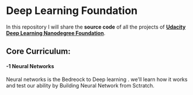 # Deep Learning Foundation 
In this repository I will share the **source code** of all the projects of **[Udacity Deep Learning Nanodegree Foundation](https://www.udacity.com/course/deep-learning-nanodegree-foundation--nd101)**.



## Core Curriculum:

#### -1 Neural Networks
Neural networks is the Bedreock to Deep learning . we'll learn how it works and test our ability by Building Neural Network from Sctratch.





 
